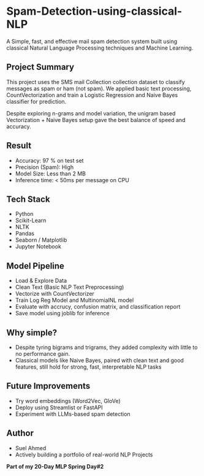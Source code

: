 # Spam-Detection-using-classical-NLP

A Simple, fast, and effective mail spam detection system built using classical Natural Language Processing techniques and Machine Learning.

## Project Summary

This project uses the SMS mail Collection collection dataset to classify messages as spam or ham (not spam).
We applied basic text processing, CountVectorization and train a Logistic Regression and Naive Bayes classifier for prediction.

Despite exploring n-grams and model variation, the unigram based  Vectorization + Naive Bayes setup gave the best balance of speed and accuracy.

## Result
- Accuracy: 97 % on test set
- Precision (Spam): High
- Model Size: Less than 2 MB
- Inference time: < 50ms per message on CPU

## Tech Stack
- Python
- Scikit-Learn
- NLTK
- Pandas
- Seaborn / Matplotlib
- Jupyter Notebook

## Model Pipeline
- Load & Explore Data
- Clean Text (Basic NLP Text Preprocessing)
- Vectorize with CountVectorizer
- Train Log Reg Model and MultinomialNL model
- Evaluate with accrucy, confusion matrix, and classification report
- Save model using joblib for inference

## Why simple?
- Despite tyring bigrams and trigrams, they added complexity with little to no performance gain.
- Classical models like Naive Bayes, paired with clean text and good features, still hold for strong, fast, interpretable NLP tasks

## Future Improvements
- Try word embeddings (Word2Vec, GloVe)
- Deploy using Streamlist or FastAPI
- Experiment with LLMs-based spam detection

## Author
- Suel Ahmed
- Actively building a portfolio of real-world NLP Projects

**Part of my 20-Day MLP Spring Day#2**